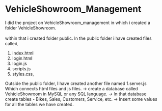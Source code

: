 # VehicleShowroom_Management

I did the project on VehicleShowroom_management in which i created a folder VehicleShowroom.
<br></br>
within that i created folder public.
In the public folder i have created files called,
1. index.html
2. login.html
3. login.js
4. scripts.js
5. styles.css,


Outside the public folder, I have created another file named
1.server.js
Which connects html files and js files.
-> create a database called VehicleShowroom in MySQL or any SQL language.
-> In that database create tables - Bikes, Sales, Customers, Service, etc.
-> Insert some values for all the tables we have created.
